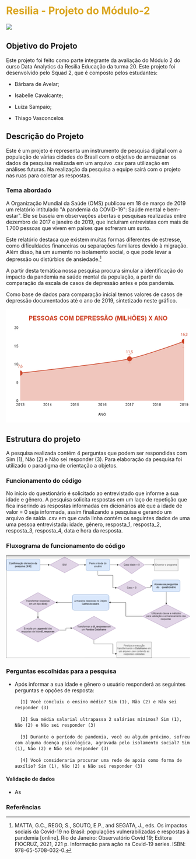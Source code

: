 
# <font color="#DAA520">Resilia - Projeto do Módulo-2</font>

![](https://raw.githubusercontent.com/isa-sputnik/Projeto2/main/)

## Objetivo do Projeto

Este projeto foi feito como parte integrante da avaliação do Módulo 2 do curso Data Analytics da Resilia Educação da turma 20. Este projeto foi desenvolvido pelo Squad 2, que é composto pelos estudantes:

- Bárbara de Avelar;

- Isabelle Cavalcante;

- Luiza Sampaio;

- Thiago Vasconcelos


## Descrição do Projeto

Este é um projeto é representa um instrumento de pesquisa digital com a população de várias cidades do Brasil com o objetivo de armazenar os dados da pesquisa realizada em um arquivo .csv para utilização em análises futuras. Na realização da pesquisa a equipe sairá com o projeto nas ruas para coletar as respostas.

### Tema abordado

A Organização Mundial da Saúde (OMS) publicou em 18 de março de 2019 um relatório intitulado "A pandemia da COVID-19": Saúde mental e bem-estar". Ele se baseia em observações abertas e pesquisas realizadas entre dezembro de 2017 e janeiro de 2019, que incluíram entrevistas com mais de 1.700 pessoas que vivem em países que sofreram um surto.

Este relatório destaca que existem muitas formas diferentes de estresse, como dificuldades financeiras ou separações familiares devido à migração. Além disso, há um aumento no isolamento social, o que pode levar a depressão ou distúrbios de ansiedade.[^1]

A partir desta temática nossa pesquisa procura simular a identificação do impacto da pandemia na saúde mental da população, a partir da comparação da escala de casos de depressão antes e pós pandemia. 

Como base de dados para comparação inicial temos valores de casos de depressão documentados até o ano de 2019, sintetizado neste gráfico.

![](https://raw.githubusercontent.com/isa-sputnik/Projeto2/main/PESSOAS%20COM%20DEPRESSÃO%20(MILHÕES)%20X%20ANO.png)


## Estrutura do projeto

A pesquisa realizada contém 4 perguntas que podem ser respondidas com Sim (1), Não (2) e Não sei responder (3). Para elaboração da pesquisa foi utilizado o paradigma de orientação a objetos.

### Funcionamento do código

No início do questionário é solicitado ao entrevistado que informe a sua idade e
gênero.  A pesquisa solicita respostas em um laço de repetição que fica
inserindo as respostas informadas em dicionários até que a idade de valor = 0
seja informada, assim finalizando a pesquisa e gerando um arquivo de saída .csv em que cada linha contém os seguintes dados de uma uma pessoa entrevistada: idade, gênero, resposta_1, resposta_2, resposta_3, resposta_4, data e hora da resposta.
	
### Fluxograma de funcionamento do código
		
![](https://raw.githubusercontent.com/isa-sputnik/Projeto2/main/fluxograma.png)

### Perguntas escolhidas para a pesquisa

- Após informar a sua idade e gênero o usuário responderá as seguintes perguntas e opções de resposta:

		[1] Você concluiu o ensino médio? Sim (1), Não (2) e Não sei responder (3)
		
		[2] Sua média salarial ultrapassa 2 salários mínimos? Sim (1), Não (2) e Não sei responder (3)
		
		[3] Durante o período de pandemia, você ou alguém próximo, sofreu com alguma doença psicológica, agravada pelo isolamento social? Sim (1), Não (2) e Não sei responder (3)
		
		[4] Você consideraria procurar uma rede de apoio como forma de auxílio? Sim (1), Não (2) e Não sei responder (3)

#### Validação de dados
		
- As

### Referências

[^1]: MATTA, G.C., REGO, S., SOUTO, E.P., and SEGATA, J., eds. Os impactos sociais da Covid-19 no Brasil: populações vulnerabilizadas e respostas à pandemia [online]. Rio de Janeiro: Observatório Covid 19; Editora FIOCRUZ, 2021, 221 p. Informação para ação na Covid-19 series. ISBN: 978-65-5708-032-0.
